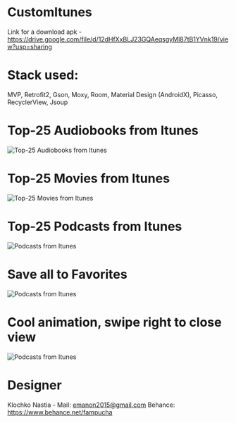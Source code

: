 # CustomItunes

Link for a download apk - https://drive.google.com/file/d/12dHfXxBLJ23GQAeqsgyMl87tB1YVnk19/view?usp=sharing

# Stack used:
MVP, Retrofit2, Gson, Moxy, Room, Material Design (AndroidX), Picasso, RecyclerView, Jsoup

# Top-25 Audiobooks from Itunes
![Top-25 Audiobooks from Itunes](https://i.ibb.co/PxJHksN/photo-2019-11-11-02-49-29.jpg)

# Top-25 Movies from Itunes
![Top-25 Movies from Itunes](https://i.ibb.co/7KzgHMs/photo-2019-11-11-02-49-31.jpg)

# Top-25 Podcasts from Itunes
![Podcasts from Itunes](https://i.ibb.co/tXvj4gy/photo-2019-11-11-02-49-34.jpg)

# Save all to Favorites
![Podcasts from Itunes](https://i.ibb.co/VttWs7h/photo-2019-11-11-02-49-32.jpg)

# Cool animation, swipe right to close view
![Podcasts from Itunes](https://i.ibb.co/zFLTLMw/photo-2019-11-11-02-49-33.jpg)

# Designer
Klochko Nastia - 
Mail: emanon2015@gmail.com
Behance: https://www.behance.net/fampucha
